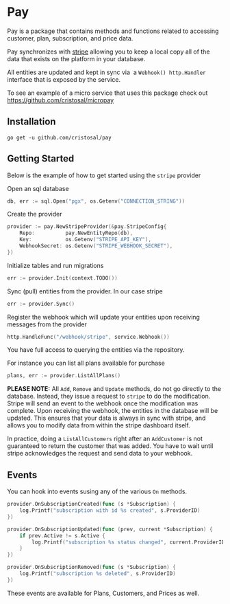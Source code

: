 # Pay

Pay is a package that contains methods and functions related to accessing customer, plan, subscription, and price data.

Pay synchronizes with  [stripe](https://www.stripe.com)  allowing you to keep a local copy all of the data that exists on the platform in your database. 

All entities are updated and kept in sync via  a `Webhook() http.Handler` interface that is exposed by the service.

To see an example of a micro service that uses this package check out https://github.com/cristosal/micropay

## Installation

`go get -u github.com/cristosal/pay`

## Getting Started

Below is the example of how to get started using the `stripe` provider
 
Open an sql database
```go
db, err := sql.Open("pgx", os.Getenv("CONNECTION_STRING"))
```

Create the provider
```go
provider := pay.NewStripeProvider(&pay.StripeConfig{
	Repo:          pay.NewEntityRepo(db),
	Key:           os.Getenv("STRIPE_API_KEY"),
	WebhookSecret: os.Getenv("STRIPE_WEBHOOK_SECRET"),
})
```

Initialize tables and run migrations
```go
err := provider.Init(context.TODO())
```

Sync (pull) entities from the provider. In our case stripe
```go
err := provider.Sync()
```

Register the webhook which will update your entities upon receiving messages from the provider
```go
http.HandleFunc("/webhook/stripe", service.Webhook())
```

You have full access to querying the entities via the repository.

For instance you can list all plans available for purchase

```go
plans, err := provider.ListAllPlans()
```

**PLEASE NOTE:**
All `Add`, `Remove` and `Update` methods, do not go directly to the database. 
Instead, they issue a request to `stripe` to do the modification. Stripe will send an event to the webhook once the modification was complete. Upon receiving the webhook, the entities in the database will be updated. This ensures that your data is always in sync with stripe, and allows you to modify data from within the stripe dashboard itself.

In practice, doing a `ListAllCustomers` right after an `AddCustomer` is not guaranteed to return the customer that was added. You have to wait until stripe acknowledges the request and send data to your webhook.
## Events

You can hook into events susing any of the various `On` methods.

```go
provider.OnSubscriptionCreated(func (s *Subscription) {
	log.Printf("subscription with id %s created", s.ProviderID)
})

provider.OnSubscriptionUpdated(func (prev, current *Subscription) {
	if prev.Active != s.Active {
		log.Printf("subscription %s status changed", current.ProviderID)
	}
})

provider.OnSubscriptionRemoved(func (s *Subscription) {
	log.Printf("subscription %s deleted", s.ProviderID)
})
```

These events are available for Plans, Customers, and Prices as well.

